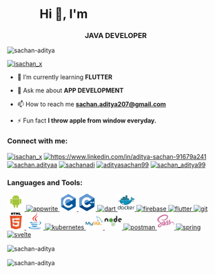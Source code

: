 <!DOCTYPE html>
<html lang="en">
<head>
    <meta charset="UTF-8">
    <meta name="viewport" content="width=device-width, initial-scale=1.0">
    <style>
        @keyframes fadeIn {
            from { opacity: 0; }
            to { opacity: 1; }
        }
        .name {
            opacity: 0;
            animation: fadeIn 2s forwards;
            animation-delay: 1s;
        }
    </style>
</head>
<body>

<h1 align="center">Hi 👋, I'm <span class="name">ADITYA SACHAN</span></h1>
<h3 align="center">JAVA DEVELOPER</h3>

<p align="left"> <img src="https://komarev.com/ghpvc/?username=sachan-aditya&label=Profile%20views&color=0e75b6&style=flat" alt="sachan-aditya" /> </p>

<p align="left"> <a href="https://twitter.com/isachan_x" target="blank"><img src="https://img.shields.io/twitter/follow/isachan_x?logo=twitter&style=for-the-badge" alt="isachan_x" /></a> </p>

- 🌱 I’m currently learning **FLUTTER**

- 💬 Ask me about **APP DEVELOPMENT**

- 📫 How to reach me **sachan.aditya207@gmail.com**

- ⚡ Fun fact **I throw apple from window everyday.**

<h3 align="left">Connect with me:</h3>
<p align="left">
<a href="https://twitter.com/isachan_x" target="blank"><img align="center" src="https://raw.githubusercontent.com/rahuldkjain/github-profile-readme-generator/master/src/images/icons/Social/twitter.svg" alt="isachan_x" height="30" width="40" /></a>
<a href="https://linkedin.com/in/https://www.linkedin.com/in/aditya-sachan-91679a241" target="blank"><img align="center" src="https://raw.githubusercontent.com/rahuldkjain/github-profile-readme-generator/master/src/images/icons/Social/linked-in-alt.svg" alt="https://www.linkedin.com/in/aditya-sachan-91679a241" height="30" width="40" /></a>
<a href="https://instagram.com/sachan.adityaa" target="blank"><img align="center" src="https://raw.githubusercontent.com/rahuldkjain/github-profile-readme-generator/master/src/images/icons/Social/instagram.svg" alt="sachan.adityaa" height="30" width="40" /></a>
<a href="https://dribbble.com/sachanadi" target="blank"><img align="center" src="https://raw.githubusercontent.com/rahuldkjain/github-profile-readme-generator/master/src/images/icons/Social/dribbble.svg" alt="sachanadi" height="30" width="40" /></a>
<a href="https://www.codechef.com/users/adityasachan99" target="blank"><img align="center" src="https://cdn.jsdelivr.net/npm/simple-icons@3.1.0/icons/codechef.svg" alt="adityasachan99" height="30" width="40" /></a>
<a href="https://www.leetcode.com/sachan_aditya99" target="blank"><img align="center" src="https://raw.githubusercontent.com/rahuldkjain/github-profile-readme-generator/master/src/images/icons/Social/leet-code.svg" alt="sachan_aditya99" height="30" width="40" /></a>
</p>

<h3 align="left">Languages and Tools:</h3>
<p align="left"> 
<a href="https://developer.android.com" target="_blank" rel="noreferrer"> <img src="https://raw.githubusercontent.com/devicons/devicon/master/icons/android/android-original-wordmark.svg" alt="android" width="40" height="40"/> </a> 
<a href="https://appwrite.io" target="_blank" rel="noreferrer"> <img src="https://www.vectorlogo.zone/logos/appwriteio/appwriteio-icon.svg" alt="appwrite" width="40" height="40"/> </a> 
<a href="https://www.cprogramming.com/" target="_blank" rel="noreferrer"> <img src="https://raw.githubusercontent.com/devicons/devicon/master/icons/c/c-original.svg" alt="c" width="40" height="40"/> </a> 
<a href="https://www.w3schools.com/cpp/" target="_blank" rel="noreferrer"> <img src="https://raw.githubusercontent.com/devicons/devicon/master/icons/cplusplus/cplusplus-original.svg" alt="cplusplus" width="40" height="40"/> </a> 
<a href="https://dart.dev" target="_blank" rel="noreferrer"> <img src="https://www.vectorlogo.zone/logos/dartlang/dartlang-icon.svg" alt="dart" width="40" height="40"/> </a> 
<a href="https://www.docker.com/" target="_blank" rel="noreferrer"> <img src="https://raw.githubusercontent.com/devicons/devicon/master/icons/docker/docker-original-wordmark.svg" alt="docker" width="40" height="40"/> </a> 
<a href="https://firebase.google.com/" target="_blank" rel="noreferrer"> <img src="https://www.vectorlogo.zone/logos/firebase/firebase-icon.svg" alt="firebase" width="40" height="40"/> </a> 
<a href="https://flutter.dev" target="_blank" rel="noreferrer"> <img src="https://www.vectorlogo.zone/logos/flutterio/flutterio-icon.svg" alt="flutter" width="40" height="40"/> </a> 
<a href="https://git-scm.com/" target="_blank" rel="noreferrer"> <img src="https://www.vectorlogo.zone/logos/git-scm/git-scm-icon.svg" alt="git" width="40" height="40"/> </a> 
<a href="https://www.w3.org/html/" target="_blank" rel="noreferrer"> <img src="https://raw.githubusercontent.com/devicons/devicon/master/icons/html5/html5-original-wordmark.svg" alt="html5" width="40" height="40"/> </a> 
<a href="https://www.java.com" target="_blank" rel="noreferrer"> <img src="https://raw.githubusercontent.com/devicons/devicon/master/icons/java/java-original.svg" alt="java" width="40" height="40"/> </a> 
<a href="https://kubernetes.io" target="_blank" rel="noreferrer"> <img src="https://www.vectorlogo.zone/logos/kubernetes/kubernetes-icon.svg" alt="kubernetes" width="40" height="40"/> </a> 
<a href="https://www.mysql.com/" target="_blank" rel="noreferrer"> <img src="https://raw.githubusercontent.com/devicons/devicon/master/icons/mysql/mysql-original-wordmark.svg" alt="mysql" width="40" height="40"/> </a> 
<a href="https://nodejs.org" target="_blank" rel="noreferrer"> <img src="https://raw.githubusercontent.com/devicons/devicon/master/icons/nodejs/nodejs-original-wordmark.svg" alt="nodejs" width="40" height="40"/> </a> 
<a href="https://postman.com" target="_blank" rel="noreferrer"> <img src="https://www.vectorlogo.zone/logos/getpostman/getpostman-icon.svg" alt="postman" width="40" height="40"/> </a> 
<a href="https://sass-lang.com" target="_blank" rel="noreferrer"> <img src="https://raw.githubusercontent.com/devicons/devicon/master/icons/sass/sass-original.svg" alt="sass" width="40" height="40"/> </a> 
<a href="https://spring.io/" target="_blank" rel="noreferrer"> <img src="https://www.vectorlogo.zone/logos/springio/springio-icon.svg" alt="spring" width="40" height="40"/> </a> 
<a href="https://svelte.dev" target="_blank" rel="noreferrer"> <img src="https://upload.wikimedia.org/wikipedia/commons/1/1b/Svelte_Logo.svg" alt="svelte" width="40" height="40"/> </a> 
</p>

<p><img align="center" src="https://github-readme-stats.vercel.app/api/top-langs?username=sachan-aditya&show_icons=true&locale=en&layout=compact" alt="sachan-aditya" /></p>

<p><img align="center" src="https://github-readme-streak-stats.herokuapp.com/?user=sachan-aditya&" alt="sachan-aditya" /></p>

</body>
</html>
